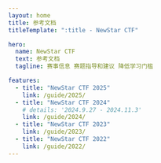```yaml
---
layout: home
title: 参考文档
titleTemplate: ":title - NewStar CTF"

hero:
  name: NewStar CTF
  text: 参考文档
  tagline: 赛事信息 赛题指导和建议 降低学习门槛

features:
  - title: "NewStar CTF 2025"
    link: /guide/2025/
  - title: "NewStar CTF 2024"
    # details: '2024.9.27 - 2024.11.3'
    link: /guide/2024/
  - title: "NewStar CTF 2023"
    link: /guide/2023/
  - title: "NewStar CTF 2022"
    link: /guide/2022/
---
```

